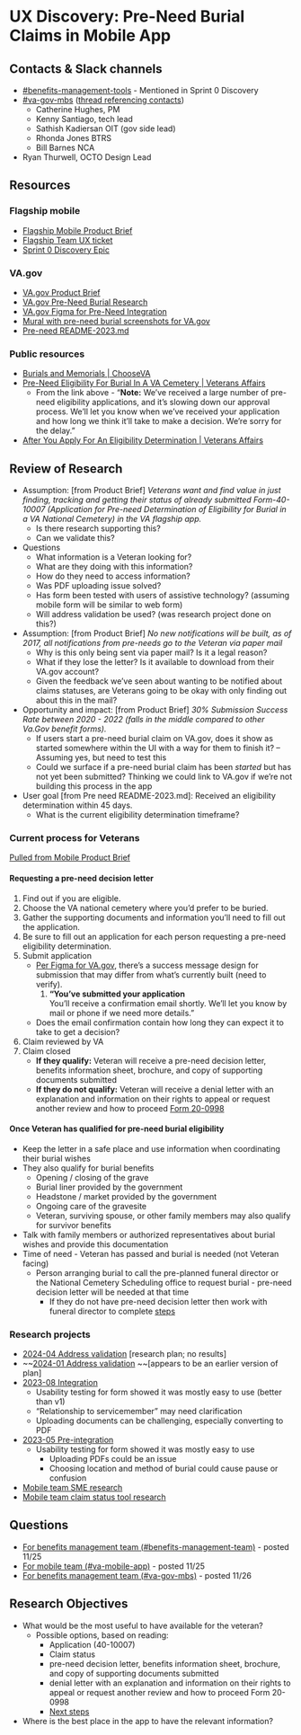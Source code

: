 # UX Discovery: Pre-Need Burial Claims in Mobile App


## Contacts & Slack channels

* [#benefits-management-tools](https://dsva.slack.com/archives/C04KHCT3ZMY) - Mentioned in Sprint 0 Discovery
* [#va-gov-mbs](https://dsva.slack.com/archives/C03QC459M0C) ([thread referencing contacts](https://dsva.slack.com/archives/C03QC459M0C/p1710782217038289))
    * Catherine Hughes, PM
    * Kenny Santiago, tech lead
    * Sathish Kadiersan OIT (gov side lead)
    * Rhonda Jones BTRS
    * Bill Barnes NCA
* Ryan Thurwell, OCTO Design Lead


## Resources

### Flagship mobile

* [Flagship Mobile Product Brief](https://github.com/department-of-veterans-affairs/va.gov-team/blob/master/products/va-mobile-app/features/PreNeed%20Burial%20Claim/PreNeedBurialClaim.md)
* [Flagship Team UX ticket](https://github.com/department-of-veterans-affairs/va-mobile-app/issues/6836)
* [Sprint 0 Discovery Epic](https://github.com/department-of-veterans-affairs/va-mobile-app/issues/6116)


### VA.gov

* [VA.gov Product Brief](https://github.com/department-of-veterans-affairs/va.gov-team/blob/master/products/burials-memorials/pre-need/discovery/discoveryprojectbrief.md)
* [VA.gov Pre-Need Burial Research](https://github.com/department-of-veterans-affairs/va.gov-team/tree/master/products/burials-memorials/pre-need/research)
* [VA.gov Figma for Pre-Need Integration](https://www.figma.com/design/3aSSS4Exs7kFn17lN9wIM4/Pre-Need---Integration-Prototype?node-id=0-1&t=K1uC6UxGNB3qG4g2-1)
* [Mural with pre-need burial screenshots for VA.gov](https://app.mural.co/t/bahdigitalexperience6902/m/bahdigitalexperience6902/1674680396503/7020ee7494584418ae4fd09eb378770b63585b0a)
* [Pre-need README-2023.md](https://github.com/department-of-veterans-affairs/va.gov-team/blob/master/products/burials-memorials/pre-need/README-2023.md)


### Public resources

* [Burials and Memorials | ChooseVA](https://www.choose.va.gov/burials-memorials)
* [Pre-Need Eligibility For Burial In A VA Cemetery | Veterans Affairs](https://www.va.gov/burials-memorials/pre-need-eligibility/)
    * From the link above - “**Note:** We’ve received a large number of pre-need eligibility applications, and it’s slowing down our approval process. We’ll let you know when we’ve received your application and how long we think it’ll take to make a decision. We’re sorry for the delay.”
* [After You Apply For An Eligibility Determination | Veterans Affairs](https://www.va.gov/burials-memorials/pre-need-eligibility/after-you-apply/)


## Review of Research

* Assumption: [from Product Brief] *Veterans want and find value in just finding, tracking and getting their status of already submitted Form-40-10007 (Application for Pre-need Determination of Eligibility for Burial in a VA National Cemetery) in the VA flagship app.*
    * Is there research supporting this?
    * Can we validate this?
* Questions
    * What information is a Veteran looking for?
    * What are they doing with this information?
    * How do they need to access information?
    * Was PDF uploading issue solved?
    * Has form been tested with users of assistive technology? (assuming mobile form will be similar to web form)
    * Will address validation be used? (was research project done on this?)
* Assumption: [from Product Brief] *No new notifications will be built, as of 2017, all notifications from pre-needs go to the Veteran via paper mail*
    * Why is this only being sent via paper mail? Is it a legal reason?
    * What if they lose the letter? Is it available to download from their VA.gov account?
    * Given the feedback we’ve seen about wanting to be notified about claims statuses, are Veterans going to be okay with only finding out about this in the mail?
* Opportunity and impact: [from Product Brief] *30% Submission Success Rate between 2020 - 2022 (falls in the middle compared to other Va.Gov benefit forms).*
    * If users start a pre-need burial claim on VA.gov, does it show as started somewhere within the UI with a way for them to finish it? – Assuming yes, but need to test this
    * Could we surface if a pre-need burial claim has been *started* but has not yet been submitted? Thinking we could link to VA.gov if we’re not building this process in the app
* User goal [from Pre need README-2023.md]: Received an eligibility determination within 45 days.
    * What is the current eligibility determination timeframe?


### Current process for Veterans 

[Pulled from Mobile Product Brief](https://github.com/department-of-veterans-affairs/va.gov-team/blob/master/products/va-mobile-app/features/PreNeed%20Burial%20Claim/PreNeedBurialClaim.md)


#### Requesting a pre-need decision letter

1. Find out if you are eligible.
2. Choose the VA national cemetery where you’d prefer to be buried.
3. Gather the supporting documents and information you’ll need to fill out the application.
4. Be sure to fill out an application for each person requesting a pre-need eligibility determination.
5. Submit application
    * [Per Figma for VA.gov](https://www.figma.com/design/3aSSS4Exs7kFn17lN9wIM4/Pre-Need---Integration-Prototype?node-id=0-54342&t=DrKc326WdVsCG9Rh-1), there’s a success message design for submission that may differ from what’s currently built (need to verify). 
        1. **“You’ve submitted your application** \
You’ll receive a confirmation email shortly. We’ll let you know by mail or phone if we need more details.”
    * Does the email confirmation contain how long they can expect it to take to get a decision?
6. Claim reviewed by VA
7. Claim closed
    * **If they qualify:** Veteran will receive a pre-need decision letter, benefits information sheet, brochure, and copy of supporting documents submitted
    * **If they do not qualify:** Veteran will receive a denial letter with an explanation and information on their rights to appeal or request another review and how to proceed [Form 20-0998](https://www.va.gov/find-forms/about-form-20-0998/)


#### Once Veteran has qualified for pre-need burial eligibility

* Keep the letter in a safe place and use information when coordinating their burial wishes
* They also qualify for burial benefits
    * Opening / closing of the grave
    * Burial liner provided by the government
    * Headstone / market provided by the government
    * Ongoing care of the gravesite
    * Veteran, surviving spouse, or other family members may also qualify for survivor benefits
* Talk with family members or authorized representatives about burial wishes and provide this documentation
* Time of need - Veteran has passed and burial is needed (not Veteran facing)
    * Person arranging burial to call the pre-planned funeral director or the National Cemetery Scheduling office to request burial - pre-need decision letter will be needed at that time
        * If they do not have pre-need decision letter then work with funeral director to complete [steps](https://www.va.gov/burials-memorials/schedule-a-burial/)

### Research projects

* [2024-04 Address validation](https://github.com/department-of-veterans-affairs/va.gov-team/blob/master/products/burials-memorials/pre-need/research/address-validation-research-april24/address-validation-research-plan-april24.md) [research plan; no results]
* ~~[2024-01 Address validation](https://github.com/department-of-veterans-affairs/va.gov-team/blob/master/products/burials-memorials/pre-need/research/address-validation-research-jan24/address-validation-research-plan-jan24.md) ~~[appears to be an earlier version of plan]
* [2023-08 Integration](https://github.com/department-of-veterans-affairs/va.gov-team/tree/master/products/burials-memorials/pre-need/research/integration-research-aug23)
    * Usability testing for form showed it was mostly easy to use (better than v1)
    * “Relationship to servicemember” may need clarification
    * Uploading documents can be challenging, especially converting to PDF
* [2023-05 Pre-integration](https://github.com/department-of-veterans-affairs/va.gov-team/tree/master/products/burials-memorials/pre-need/research/pre-integration-research-may23)
    * Usability testing for form showed it was mostly easy to use
        * Uploading PDFs could be an issue
        * Choosing location and method of burial could cause pause or confusion
* [Mobile team SME research](https://github.com/department-of-veterans-affairs/va.gov-team/tree/master/products/va-mobile-app/research/ux/SME-research)
* [Mobile team claim status tool research](https://github.com/department-of-veterans-affairs/va.gov-team/blob/master/products/va-mobile-app/research/ux/claims/research%20review%20-%20claims%20status%20tool.md)


## Questions

* [For benefits management team (#benefits-management-team)](https://dsva.slack.com/archives/C04KHCT3ZMY/p1732562128787849) - posted 11/25
* [For mobile team (#va-mobile-app)](https://dsva.slack.com/archives/C018V2JCWRJ/p1732562246477259) - posted 11/25
* [For benefits management team (#va-gov-mbs)](https://dsva.slack.com/archives/C03QC459M0C/p1732639077882339) - posted 11/26


## Research Objectives

* What would be the most useful to have available for the veteran?
    * Possible options, based on reading:
        * Application (40-10007)
        * Claim status
        * pre-need decision letter, benefits information sheet, brochure, and copy of supporting documents submitted
        * denial letter with an explanation and information on their rights to appeal or request another review and how to proceed Form 20-0998
        * [Next steps](https://www.va.gov/burials-memorials/pre-need-eligibility/after-you-apply/)
* Where is the best place in the app to have the relevant information?
